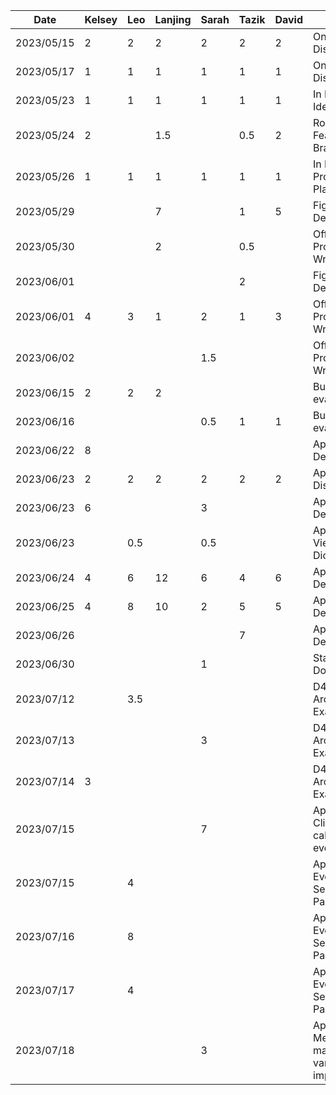 | Date       | Kelsey | Leo | Lanjing | Sarah | Tazik | David | Task                         |
|------------|--------|-----|---------|-------|-------|-------|------------------------------|
| 2023/05/15 |   2    |  2  |    2    |   2   |   2   |   2   |    Online Idea Discussion    |
| 2023/05/17 |   1    |  1  |    1    |   1   |   1   |   1   |    Online Idea Discussion    |
| 2023/05/23 |   1    |  1  |    1    |   1   |   1   |   1   |    In Person Idea Decision   |
| 2023/05/24 |   2    |     |   1.5   |       |  0.5  |   2   |    Rough Feature Brainstorm  |
| 2023/05/26 |   1    |  1  |    1    |   1   |   1   |   1   | In Person Proposal  Planning |
| 2023/05/29 |        |     |    7    |       |   1   |   5   |       Figma UI Design        |
| 2023/05/30 |        |     |    2    |       |  0.5  |       |   Official Proposal Writing  |
| 2023/06/01 |        |     |         |       |   2   |       |       Figma UI Design        |
| 2023/06/01 |   4    |  3  |    1    |   2   |   1   |   3   |   Official Proposal Writing  |
| 2023/06/02 |        |     |         |  1.5  |       |       |   Official Proposal Writing  |
| 2023/06/15 |   2    |  2  |    2    |       |       |       |   Buddy Team’s evaluation    |
| 2023/06/16 |        |     |         |  0.5  |   1   |  1    |   Buddy Team’s evaluation    |
| 2023/06/22 |   8    |     |         |       |       |       |     App Demo Development     |
| 2023/06/23 |   2    |  2  |    2    |   2   |   2   |   2   |     App Demo Discussion      |
| 2023/06/23 |   6    |     |         |   3   |       |       |     App Demo Development     |
| 2023/06/23 |        | 0.5 |         |  0.5  |       |       |  App Schedule View Dicussion |
| 2023/06/24 |   4    |  6  |   12    |   6   |   4   |   6   |     App Demo Development     |
| 2023/06/25 |   4    |  8  |   10    |   2   |   5   |  5    |     App Demo Development     |
| 2023/06/26 |        |     |         |       |   7   |       |     App Demo Development     |
| 2023/06/30 |        |     |         |   1   |       |       |    Status Report Document    |
| 2023/07/12 |        | 3.5 |         |       |       |       |  D4: Architectural Examples  |   
| 2023/07/13 |        |     |         |   3   |       |       |  D4: Architectural Examples  |  
| 2023/07/14 |   3    |     |         |       |       |       |  D4: Architectural Examples  |  
| 2023/07/15 |        |     |         |   7   |       |       |  App Dev - Clickable calendar events  |  
| 2023/07/15 |        |  4  |         |       |       |       |App Dev - Event Time Selection Page|
| 2023/07/16 |        |  8  |         |       |       |       |App Dev - Event Time Selection Page|
| 2023/07/17 |        |  4  |         |       |       |       |App Dev - Event Time Selection Page|
| 2023/07/18 |        |     |         |   3   |       |       | App Dev - Merge into master, various small improvements|